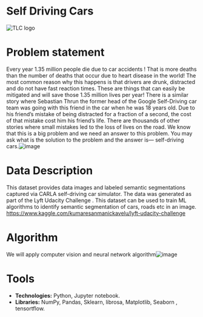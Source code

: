 
# Self Driving Cars
![TLC logo](https://valientemott.com/wp-content/uploads/2020/05/self-driving-cars-1500x630.jpg)

# Problem statement

Every year 1.35 million people die due to car accidents ! That is more deaths than the number of deaths that occur due to heart disease in the world! The most common reason why this happens is that drivers are drunk, distracted and do not have fast reaction times. These are things that can easily be mitigated and will save those 1.35 million lives per year! There is a similar story where Sebastian Thrun the former head of the Google Self-Driving car team was going with this friend in the car when he was 18 years old. Due to his friend’s mistake of being distracted for a fraction of a second, the cost of that mistake cost him his friend’s life. There are thousands of other stories where small mistakes led to the loss of lives on the road. We know that this is a big problem and we need an answer to this problem. You may ask what is the solution to the problem and the answer is— self-driving cars.![image](https://user-images.githubusercontent.com/66681194/148642192-010056d2-d45a-4786-affc-1df2877fe46c.png)


# Data Description

This dataset provides data images and labeled semantic segmentations captured via CARLA self-driving car simulator. The data was generated as part of the Lyft Udacity Challenge . This dataset can be used to train ML algorithms to identify semantic segmentation of cars, roads etc in an image.
https://www.kaggle.com/kumaresanmanickavelu/lyft-udacity-challenge


# Algorithm

We will apply computer vision and neural network algorithm![image](https://user-images.githubusercontent.com/66681194/148642079-d82f2214-2b39-485e-9db0-c1917944bd8f.png)


# Tools

* **Technologies:** Python, Jupyter notebook.
* **Libraries:** NumPy, Pandas, Sklearn, librosa, Matplotlib, Seaborn , tensortflow.
